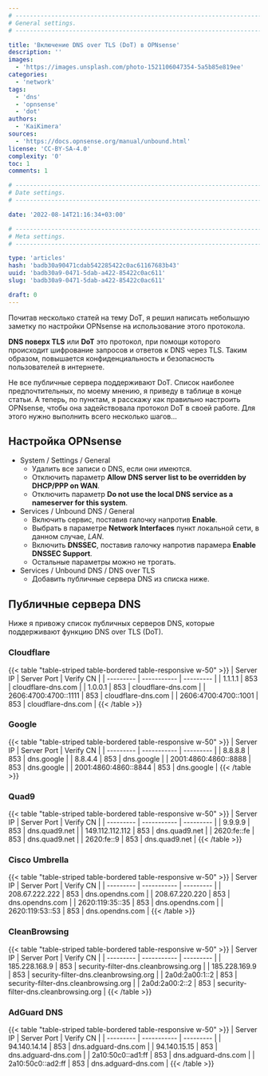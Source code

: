 ```yaml
---
# -------------------------------------------------------------------------------------------------------------------- #
# General settings.
# -------------------------------------------------------------------------------------------------------------------- #

title: 'Включение DNS over TLS (DoT) в OPNsense'
description: ''
images:
  - 'https://images.unsplash.com/photo-1521106047354-5a5b85e819ee'
categories:
  - 'network'
tags:
  - 'dns'
  - 'opnsense'
  - 'dot'
authors:
  - 'KaiKimera'
sources:
  - 'https://docs.opnsense.org/manual/unbound.html'
license: 'CC-BY-SA-4.0'
complexity: '0'
toc: 1
comments: 1

# -------------------------------------------------------------------------------------------------------------------- #
# Date settings.
# -------------------------------------------------------------------------------------------------------------------- #

date: '2022-08-14T21:16:34+03:00'

# -------------------------------------------------------------------------------------------------------------------- #
# Meta settings.
# -------------------------------------------------------------------------------------------------------------------- #

type: 'articles'
hash: 'badb30a90471cdab542285422c0ac61167683b43'
uuid: 'badb30a9-0471-5dab-a422-85422c0ac611'
slug: 'badb30a9-0471-5dab-a422-85422c0ac611'

draft: 0
---
```


Почитав несколько статей на тему DoT, я решил написать небольшую заметку по настройки OPNsense на использование этого протокола.

<!--more-->

**DNS поверх TLS** или **DoT** это протокол, при помощи которого происходит шифрование запросов и ответов к DNS через TLS. Таким образом, повышается конфиденциальность и безопасность пользователей в интернете.

Не все публичные сервера поддерживают DoT. Список наиболее предпочтительных, по моему мнению, я приведу в таблице в конце статьи. А теперь, по пунктам, я расскажу как правильно настроить OPNsense, чтобы она задействовала протокол DoT в своей работе. Для этого нужно выполнить всего несколько шагов...

## Настройка OPNsense

- System / Settings / General
  - Удалить все записи о DNS, если они имеются.
  - Отключить параметр **Allow DNS server list to be overridden by DHCP/PPP on WAN**.
  - Отключить параметр **Do not use the local DNS service as a nameserver for this system**.
- Services / Unbound DNS / General
  - Включить сервис, поставив галочку напротив **Enable**.
  - Выбрать в параметре **Network Interfaces** пункт локальной сети, в данном случае, *LAN*.
  - Включить **DNSSEC**, поставив галочку напротив парамера **Enable DNSSEC Support**.
  - Остальные параметры можно не трогать.
- Services / Unbound DNS / DNS over TLS
  - Добавить публичные сервера DNS из списка ниже.

## Публичные сервера DNS

Ниже я привожу список публичных серверов DNS, которые поддерживают функцию DNS over TLS (DoT).

### Cloudflare

{{< table "table-striped table-bordered table-responsive w-50" >}}
| Server IP | Server Port | Verify CN |
| --------- | ----------- | --------- |
| 1.1.1.1 | 853 | cloudflare-dns.com |
| 1.0.0.1 | 853 | cloudflare-dns.com |
| 2606:4700:4700::1111 | 853 | cloudflare-dns.com |
| 2606:4700:4700::1001 | 853 | cloudflare-dns.com |
{{< /table >}}

### Google

{{< table "table-striped table-bordered table-responsive w-50" >}}
| Server IP | Server Port | Verify CN |
| --------- | ----------- | --------- |
| 8.8.8.8 | 853 | dns.google |
| 8.8.4.4 | 853 | dns.google |
| 2001:4860:4860::8888 | 853 | dns.google |
| 2001:4860:4860::8844 | 853 | dns.google |
{{< /table >}}

### Quad9

{{< table "table-striped table-bordered table-responsive w-50" >}}
| Server IP | Server Port | Verify CN |
| --------- | ----------- | --------- |
| 9.9.9.9 | 853 | dns.quad9.net |
| 149.112.112.112 | 853 | dns.quad9.net |
| 2620:fe::fe | 853 | dns.quad9.net |
| 2620:fe::9 | 853 | dns.quad9.net |
{{< /table >}}

### Cisco Umbrella

{{< table "table-striped table-bordered table-responsive w-50" >}}
| Server IP | Server Port | Verify CN |
| --------- | ----------- | --------- |
| 208.67.222.222 | 853 | dns.opendns.com |
| 208.67.220.220 | 853 | dns.opendns.com |
| 2620:119:35::35 | 853 | dns.opendns.com |
| 2620:119:53::53 | 853 | dns.opendns.com |
{{< /table >}}

### CleanBrowsing

{{< table "table-striped table-bordered table-responsive w-50" >}}
| Server IP | Server Port | Verify CN |
| --------- | ----------- | --------- |
| 185.228.168.9 | 853 | security-filter-dns.cleanbrowsing.org |
| 185.228.169.9 | 853 | security-filter-dns.cleanbrowsing.org |
| 2a0d:2a00:1::2 | 853 | security-filter-dns.cleanbrowsing.org |
| 2a0d:2a00:2::2 | 853 | security-filter-dns.cleanbrowsing.org |
{{< /table >}}

### AdGuard DNS

{{< table "table-striped table-bordered table-responsive w-50" >}}
| Server IP | Server Port | Verify CN |
| --------- | ----------- | --------- |
| 94.140.14.14 | 853 | dns.adguard-dns.com |
| 94.140.15.15 | 853 | dns.adguard-dns.com |
| 2a10:50c0::ad1:ff | 853 | dns.adguard-dns.com |
| 2a10:50c0::ad2:ff | 853 | dns.adguard-dns.com |
{{< /table >}}
